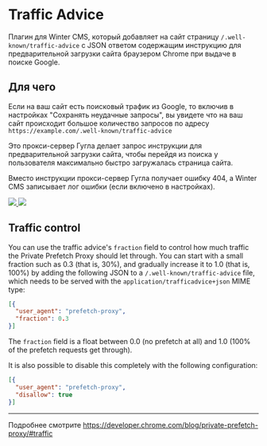 # Traffic Advice

Плагин для Winter CMS, который добавляет на сайт страницу `/.well-known/traffic-advice` c JSON ответом содержащим инструкцию для предварительной загрузки сайта браузером Chrome при выдаче в поиске Google.

## Для чего

Если на ваш сайт есть поисковый трафик из Google, то включив в настройках "Сохранять неудачные запросы", вы увидете что на ваш сайт происходит большое количество запросов по адресу `https://example.com/.well-known/traffic-advice`

Это прокси-сервер Гугла делает запрос инструкции для предварительной загрузки сайта, чтобы перейдя из поиска у пользователя максимально быстро загружалась страница сайта.

Вместо инструкции прокси-сервер Гугла получает ошибку 404, а Winter CMS записывает лог ошибки (если включено в настройках).

<a href="https://user-images.githubusercontent.com/61043464/276033359-822a875d-1f3d-4126-ab78-d2b68156e673.jpg" target="_blank" alt="log errors"><img src="https://user-images.githubusercontent.com/61043464/276033285-20948c5a-2e65-424b-9a71-881392ecaf29.jpg"/>
</a> <a href="https://user-images.githubusercontent.com/61043464/276033421-5028c748-d54f-4a98-a6a2-4db952c28501.jpg" target="_blank" alt="log error"><img src="https://user-images.githubusercontent.com/61043464/276033317-fa67d326-d86a-4780-81e9-803e74ec2b28.jpg"/></a>

## Traffic control

You can use the traffic advice's `fraction` field to control how much traffic the Private Prefetch Proxy should let through. You can start with a small fraction such as 0.3 (that is, 30%), and gradually increase it to 1.0 (that is, 100%) by adding the following JSON to a `/.well-known/traffic-advice` file, which needs to be served with the `application/trafficadvice+json` MIME type:

```json
[{
  "user_agent": "prefetch-proxy",
  "fraction": 0.3
}]
```

The `fraction` field is a float between 0.0 (no prefetch at all) and 1.0 (100% of the prefetch requests get through).

It is also possible to disable this completely with the following configuration:

```json
[{
  "user_agent": "prefetch-proxy",
  "disallow": true
}]
```

---

Подробнее смотрите https://developer.chrome.com/blog/private-prefetch-proxy/#traffic
